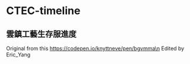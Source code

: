 # CTEC-timeline
## 雲鎮工藝生存服進度
Original from this https://codepen.io/knyttneve/pen/bgvmma\n
Edited by Eric_Yang
